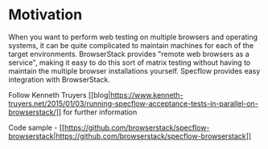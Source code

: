 Motivation
==========

When you want to perform web testing on multiple browsers and operating systems, it can be quite complicated to maintain machines for each of the target environments. BrowserStack provides "remote web browsers as a service", making it easy to do this sort of matrix testing without having to maintain the multiple browser installations yourself. Specflow provides easy integration with BrowserStack.

Follow Kenneth Truyers [[blog|https://www.kenneth-truyers.net/2015/01/03/running-specflow-acceptance-tests-in-parallel-on-browserstack/]] for further information  

Code sample - [[https://github.com/browserstack/specflow-browserstack|https://github.com/browserstack/specflow-browserstack]]
